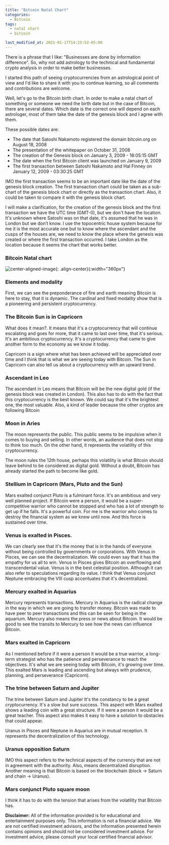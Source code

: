 ```yaml
---
title: "Bitcoin Natal Chart"
categories:
  - Bitcoin
tags:
  - natal chart
  - bitcoin

last_modified_at: 2021-01-17T14:25:52-05:00
---
```

There is a phrase that I like: "Businesses are done by information difference". So, why not add astrology to the technical and fundamental crypto analysis in order to make better businesses.

I started this path of seeing cryptocurrencies from an astrological point of view and I'd like to share it with you to continue learning, so all comments and contributions are welcome.

Well, let's go to the Bitcoin birth chart.
In order to make a natal chart of something or someone we need the birth date but in the case of Bitcoin, there are several dates. Which date is the correct one will depend on each astrologer, most of them take the date of the genesis block and I agree with them.

These possible dates are:

- The date that Satoshi Nakamoto registered the domain bitcoin.org on August 18, 2008
- The presentation of the whitepaper on October 31, 2008
- The creation of the Genesis block on January 3, 2009 - 18:05:15 GMT
- The date when the first Bitcoin client was launched on January 9, 2009
- The first transaction between Satoshi Nakamoto and Hal Finney on January 12, 2009 - 03:30:25 GMT

IMO the first transaction seems to be an important date like the date of the genesis block creation. The first transaction chart could be taken as a sub-chart of the genesis block chart or directly as the transaction chart. Also, it could be taken to compare it with the genesis block chart. 

I will make a clarification, for the creation of the genesis block and the first transaction we have the UTC time (GMT-0), but we don't have the location. 
It's unknown where Satoshi was on that date, it's assumed that he was in London but we don’t know. I use the topocentric house system because for me it is the most accurate one but to know where the ascendant and the cusps of the houses are, we need to know the place where the genesis was created or where the first transaction occurred. I take London as the location because it seems the chart that works better.

### Bitcoin Natal chart

![center-aligned-image](../../../images/bitcoin.png){: .align-center}{:width="360px"}

### Elements and modality
First, we can see the preponderance of fire and earth meaning Bitcoin is here to stay, that it is dynamic. The cardinal and fixed modality show that is a pioneering and persistent cryptocurrency.

### The Bitcoin Sun is in Capricorn
What does it mean?. It means that it's a cryptocurrency that will continue escalating and goes for more, that it came to last over time, that it's serious. It's an ambitious cryptocurrency. It's a cryptocurrency that came to give another form to the economy as we know it today.

Capricorn is a sign where what has been achieved will be appreciated over time and I think that is what we are seeing today with Bitcoin.
The Sun in Capricorn can also tell us about a cryptocurrency with an upward trend.

### Ascendant in Leo
The ascendant in Leo means that Bitcoin will be the new digital gold (if the genesis block was created in London).
This also has to do with the fact that this cryptocurrency is the best known. We could say that it's the brightest one, the most valuable. Also, a kind of leader because the other cryptos are following Bitcoin

### Moon in Aries
The moon represents the public. This public seems to be impulsive when it comes to buying and selling. In other words, an audience that does not stop to think too much. On the other hand, it represents the volatility of this cryptocurrency.

The moon rules the 12th house, perhaps this volatility is what Bitcoin should leave behind to be considered as digital gold. Without a doubt, Bitcoin has already started the path to become like gold.

### Stellium in Capricorn (Mars, Pluto and the Sun)
Mars exalted conjunct Pluto is a fulminant force. It's an ambitious and very well planned project.
If Bitcoin were a person, it would be a super-competitive warrior who cannot be stopped and who has a lot of strength to get up if he falls. It's a powerful coin. For me is the warrior who comes to destroy the financial system as we knew until now. And this force is sustained over time.

### Venus is exalted in Pisces.
 We can clearly see that it's the money that is in the hands of everyone without being controlled by governments or corporations. With Venus in Pisces, we can see the decentralization. We could even say that it has the empathy for us all to win. Venus in Pisces gives Bitcoin an overflowing and transcendental value. Venus is in the best celestial position.
Although it can also refer to speculations regarding its value.
I think that Venus conjunct Neptune embracing the VIII cusp accentuates that it's decentralized.

### Mercury exalted in Aquarius
Mercury represents transactions. Mercury in Aquarius is the radical change in the way in which we are going to transfer money.
Bitcoin was made to have peer to peer transactions and this can be seen for being in the aquarium.
Mercury also means the press or news about Bitcoin. It would be good to see the transits to Mercury to see how the news can influence Bitcoin.

### Mars exalted in Capricorn
As I mentioned before if it were a person it would be a true warrior, a long-term strategist who has the patience and perseverance to reach the objectives. It's what we are seeing today with Bitcoin, it's growing over time.
This exalted Mars is leading and ascending but always with prudence, planning, and perseverance (Capricorn).


### The trine between Saturn and Jupiter
The trine between Saturn and Jupiter
It's the constancy to be a great cryptocurrency. It's a slow but sure success. This aspect with Mars exalted shows a leading coin with a great structure.
If it were a person it would be a great teacher.
This aspect also makes it easy to have a solution to obstacles that could appear.

Uranus in Pisces and Neptune in Aquarius are in mutual reception. It represents the decentralization of this technology.

### Uranus opposition Saturn
IMO this aspect refers to the technical aspects of the currency that are not in agreement with the authority.
Also, means decentralized disruption. 
Another meaning is that Bitcoin is based on the blockchain (block -> Saturn and chain -> Uranus).

### Mars conjunct Pluto square moon
I think it has to do with the tension that arises from the volatility that Bitcoin has.


**Disclaimer:** All of the information provided is for educational and entertainment purposes only. This information is not a financial advice. We are not certified investment advisors, and the information presented herein contains opinions and should not be considered investment advice. For investment advice,  please consult your local certified financial advisor.